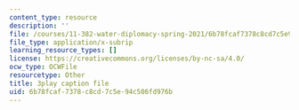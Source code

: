 ```yaml
---
content_type: resource
description: ''
file: /courses/11-382-water-diplomacy-spring-2021/6b78fcaf7378c8cd7c5e94c506fd976b_w2HASHQ8nYw.srt
file_type: application/x-subrip
learning_resource_types: []
license: https://creativecommons.org/licenses/by-nc-sa/4.0/
ocw_type: OCWFile
resourcetype: Other
title: 3play caption file
uid: 6b78fcaf-7378-c8cd-7c5e-94c506fd976b
---
```

